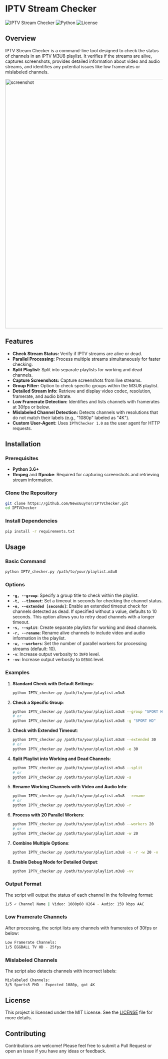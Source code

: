 # IPTV Stream Checker

![IPTV Stream Checker](https://img.shields.io/badge/IPTV%20Checker-v1.0-blue.svg) ![Python](https://img.shields.io/badge/Python-3.6%2B-brightgreen.svg) ![License](https://img.shields.io/badge/License-MIT-yellow.svg)

## Overview

IPTV Stream Checker is a command-line tool designed to check the status of channels in an IPTV M3U8 playlist. It verifies if the streams are alive, captures screenshots, provides detailed information about video and audio streams, and identifies any potential issues like low framerates or mislabeled channels.

<img width="794" alt="screenshot" src="https://github.com/user-attachments/assets/ffa84de1-f644-44b5-9d7d-92e32652a2be">

## Features

- **Check Stream Status:** Verify if IPTV streams are alive or dead.
- **Parallel Processing:** Process multiple streams simultaneously for faster checking.
- **Split Playlist:** Split into separate playlists for working and dead channels.
- **Capture Screenshots:** Capture screenshots from live streams.
- **Group Filter:** Option to check specific groups within the M3U8 playlist.
- **Detailed Stream Info:** Retrieve and display video codec, resolution, framerate, and audio bitrate.
- **Low Framerate Detection:** Identifies and lists channels with framerates at 30fps or below.
- **Mislabeled Channel Detection:** Detects channels with resolutions that do not match their labels (e.g., "1080p" labeled as "4K").
- **Custom User-Agent:** Uses `IPTVChecker 1.0` as the user agent for HTTP requests.

## Installation

### Prerequisites

- **Python 3.6+**
- **ffmpeg** and **ffprobe**: Required for capturing screenshots and retrieving stream information.

### Clone the Repository

```bash
git clone https://github.com/NewsGuyTor/IPTVChecker.git
cd IPTVChecker
```

### Install Dependencies

```bash
pip install -r requirements.txt
```

## Usage

### Basic Command

```bash
python IPTV_checker.py /path/to/your/playlist.m3u8
```

### Options

- **`-g, --group`**: Specify a group title to check within the playlist.
- **`-t, --timeout`**: Set a timeout in seconds for checking the channel status.
- **`-e, --extended [seconds]`**: Enable an extended timeout check for channels detected as dead. If specified without a value, defaults to 10 seconds. This option allows you to retry dead channels with a longer timeout.
- **`-s, --split`**: Create separate playlists for working and dead channels.
- **`-r, --rename`**: Rename alive channels to include video and audio information in the playlist.
- **`-w, --workers`**: Set the number of parallel workers for processing streams (default: 10).
- **`-v`**: Increase output verbosity to `INFO` level.
- **`-vv`**: Increase output verbosity to `DEBUG` level.

### Examples

1. **Standard Check with Default Settings**:
   ```bash
   python IPTV_checker.py /path/to/your/playlist.m3u8
   ```

2. **Check a Specific Group**:
   ```bash
   python IPTV_checker.py /path/to/your/playlist.m3u8 --group "SPORT HD"
   # or
   python IPTV_checker.py /path/to/your/playlist.m3u8 -g "SPORT HD"
   ```

3. **Check with Extended Timeout**:
   ```bash
   python IPTV_checker.py /path/to/your/playlist.m3u8 --extended 30
   # or
   python IPTV_checker.py /path/to/your/playlist.m3u8 -e 30
   ```

4. **Split Playlist into Working and Dead Channels**:
   ```bash
   python IPTV_checker.py /path/to/your/playlist.m3u8 --split
   # or
   python IPTV_checker.py /path/to/your/playlist.m3u8 -s
   ```

5. **Rename Working Channels with Video and Audio Info**:
   ```bash
   python IPTV_checker.py /path/to/your/playlist.m3u8 --rename
   # or
   python IPTV_checker.py /path/to/your/playlist.m3u8 -r
   ```

6. **Process with 20 Parallel Workers**:
   ```bash
   python IPTV_checker.py /path/to/your/playlist.m3u8 --workers 20
   # or
   python IPTV_checker.py /path/to/your/playlist.m3u8 -w 20
   ```

7. **Combine Multiple Options**:
   ```bash
   python IPTV_checker.py /path/to/your/playlist.m3u8 -s -r -w 20 -v
   ```

8. **Enable Debug Mode for Detailed Output**:
   ```bash
   python IPTV_checker.py /path/to/your/playlist.m3u8 -vv
   ```
   
### Output Format

The script will output the status of each channel in the following format:

```bash
1/5 ✓ Channel Name | Video: 1080p60 H264 - Audio: 159 kbps AAC
```

### Low Framerate Channels

After processing, the script lists any channels with framerates of 30fps or below:

```bash
Low Framerate Channels:
1/5 EGGBALL TV HD - 25fps
```

### Mislabeled Channels

The script also detects channels with incorrect labels:

```bash
Mislabeled Channels:
3/5 Sports5 FHD - Expected 1080p, got 4K
```

## License

This project is licensed under the MIT License. See the [LICENSE](LICENSE) file for more details.

## Contributing

Contributions are welcome! Please feel free to submit a Pull Request or open an issue if you have any ideas or feedback.
